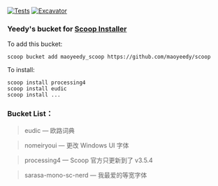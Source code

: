 [![Tests](https://github.com/maoyeedy/yeedyscoop/actions/workflows/ci.yml/badge.svg)](https://github.com/maoyeedy/yeedyscoop/actions/workflows/ci.yml) [![Excavator](https://github.com/maoyeedy/yeedyscoop/actions/workflows/excavator.yml/badge.svg)](https://github.com/maoyeedy/yeedyscoop/actions/workflows/excavator.yml)

### Yeedy's bucket for [Scoop Installer](https://scoop.sh)

To add this bucket:
```
scoop bucket add maoyeedy_scoop https://github.com/maoyeedy/scoop
```
To install:
```
scoop install processing4
scoop install eudic
scoop install ...
```
### Bucket List：
> eudic — 欧路词典

> nomeiryoui — 更改 Windows UI 字体

> processing4 — Scoop 官方只更新到了 v3.5.4

> sarasa-mono-sc-nerd — 我最爱的等宽字体
